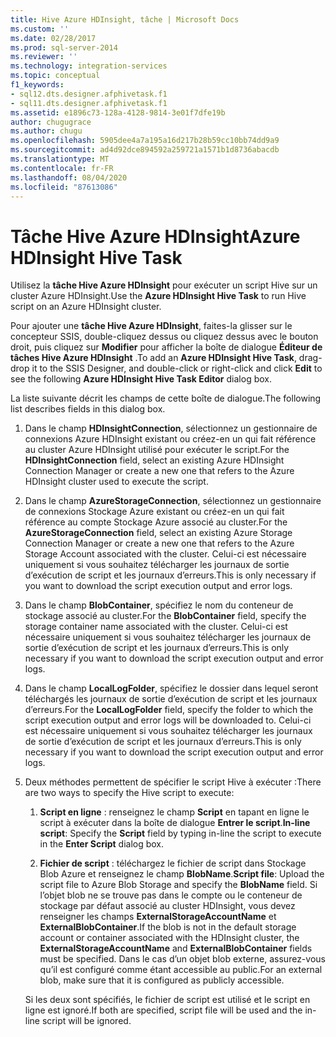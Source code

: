 ```yaml
---
title: Hive Azure HDInsight, tâche | Microsoft Docs
ms.custom: ''
ms.date: 02/28/2017
ms.prod: sql-server-2014
ms.reviewer: ''
ms.technology: integration-services
ms.topic: conceptual
f1_keywords:
- sql12.dts.designer.afphivetask.f1
- sql11.dts.designer.afphivetask.f1
ms.assetid: e1896c73-128a-4128-9814-3e01f7dfe19b
author: chugugrace
ms.author: chugu
ms.openlocfilehash: 5905dee4a7a195a16d217b28b59cc10bb74dd9a9
ms.sourcegitcommit: ad4d92dce894592a259721a1571b1d8736abacdb
ms.translationtype: MT
ms.contentlocale: fr-FR
ms.lasthandoff: 08/04/2020
ms.locfileid: "87613086"
---
```

# <a name="azure-hdinsight-hive-task"></a><span data-ttu-id="c730f-102">Tâche Hive Azure HDInsight</span><span class="sxs-lookup"><span data-stu-id="c730f-102">Azure HDInsight Hive Task</span></span>
<span data-ttu-id="c730f-103">Utilisez la **tâche Hive Azure HDInsight** pour exécuter un script Hive sur un cluster Azure HDInsight.</span><span class="sxs-lookup"><span data-stu-id="c730f-103">Use the **Azure HDInsight Hive Task** to run Hive script on an Azure HDInsight cluster.</span></span>
     
<span data-ttu-id="c730f-104">Pour ajouter une **tâche Hive Azure HDInsight**, faites-la glisser sur le concepteur SSIS, double-cliquez dessus ou cliquez dessus avec le bouton droit, puis cliquez sur **Modifier** pour afficher la boîte de dialogue **Éditeur de tâches Hive Azure HDInsight** .</span><span class="sxs-lookup"><span data-stu-id="c730f-104">To add an **Azure HDInsight Hive Task**, drag-drop it to the SSIS Designer, and double-click or right-click and click **Edit** to see the following **Azure HDInsight Hive Task Editor** dialog box.</span></span>  
  
 <span data-ttu-id="c730f-105">La liste suivante décrit les champs de cette boîte de dialogue.</span><span class="sxs-lookup"><span data-stu-id="c730f-105">The following list describes fields in this dialog box.</span></span>  
  
1.  <span data-ttu-id="c730f-106">Dans le champ **HDInsightConnection**, sélectionnez un gestionnaire de connexions Azure HDInsight existant ou créez-en un qui fait référence au cluster Azure HDInsight utilisé pour exécuter le script.</span><span class="sxs-lookup"><span data-stu-id="c730f-106">For the **HDInsightConnection** field, select an existing Azure HDInsight Connection Manager or create a new one that refers to the Azure HDInsight cluster used to execute the script.</span></span>
  
2.  <span data-ttu-id="c730f-107">Dans le champ **AzureStorageConnection**, sélectionnez un gestionnaire de connexions Stockage Azure existant ou créez-en un qui fait référence au compte Stockage Azure associé au cluster.</span><span class="sxs-lookup"><span data-stu-id="c730f-107">For the **AzureStorageConnection** field, select an existing Azure Storage Connection Manager or create a new one that refers to the Azure Storage Account associated with the cluster.</span></span> <span data-ttu-id="c730f-108">Celui-ci est nécessaire uniquement si vous souhaitez télécharger les journaux de sortie d’exécution de script et les journaux d’erreurs.</span><span class="sxs-lookup"><span data-stu-id="c730f-108">This is only necessary if you want to download the script execution output and error logs.</span></span>
 
3.  <span data-ttu-id="c730f-109">Dans le champ **BlobContainer**, spécifiez le nom du conteneur de stockage associé au cluster.</span><span class="sxs-lookup"><span data-stu-id="c730f-109">For the **BlobContainer** field, specify the storage container name associated with the cluster.</span></span> <span data-ttu-id="c730f-110">Celui-ci est nécessaire uniquement si vous souhaitez télécharger les journaux de sortie d’exécution de script et les journaux d’erreurs.</span><span class="sxs-lookup"><span data-stu-id="c730f-110">This is only necessary if you want to download the script execution output and error logs.</span></span>
  
4.  <span data-ttu-id="c730f-111">Dans le champ **LocalLogFolder**, spécifiez le dossier dans lequel seront téléchargés les journaux de sortie d’exécution de script et les journaux d’erreurs.</span><span class="sxs-lookup"><span data-stu-id="c730f-111">For the **LocalLogFolder** field, specify the folder to which the script execution output and error logs will be downloaded to.</span></span> <span data-ttu-id="c730f-112">Celui-ci est nécessaire uniquement si vous souhaitez télécharger les journaux de sortie d’exécution de script et les journaux d’erreurs.</span><span class="sxs-lookup"><span data-stu-id="c730f-112">This is only necessary if you want to download the script execution output and error logs.</span></span>   
  
5.  <span data-ttu-id="c730f-113">Deux méthodes permettent de spécifier le script Hive à exécuter :</span><span class="sxs-lookup"><span data-stu-id="c730f-113">There are two ways to specify the Hive script to execute:</span></span>
  
    1.  <span data-ttu-id="c730f-114">**Script en ligne** : renseignez le champ **Script** en tapant en ligne le script à exécuter dans la boîte de dialogue **Entrer le script**.</span><span class="sxs-lookup"><span data-stu-id="c730f-114">**In-line script**: Specify the **Script** field by typing in-line the script to execute in the **Enter Script** dialog box.</span></span>
  
    2.  <span data-ttu-id="c730f-115">**Fichier de script** : téléchargez le fichier de script dans Stockage Blob Azure et renseignez le champ **BlobName**.</span><span class="sxs-lookup"><span data-stu-id="c730f-115">**Script file**: Upload the script file to Azure Blob Storage and specify the **BlobName** field.</span></span> <span data-ttu-id="c730f-116">Si l’objet blob ne se trouve pas dans le compte ou le conteneur de stockage par défaut associé au cluster HDInsight, vous devez renseigner les champs **ExternalStorageAccountName** et **ExternalBlobContainer**.</span><span class="sxs-lookup"><span data-stu-id="c730f-116">If the blob is not in the default storage account or container associated with the HDInsight cluster, the **ExternalStorageAccountName** and **ExternalBlobContainer** fields must be specified.</span></span> <span data-ttu-id="c730f-117">Dans le cas d’un objet blob externe, assurez-vous qu’il est configuré comme étant accessible au public.</span><span class="sxs-lookup"><span data-stu-id="c730f-117">For an external blob, make sure that it is configured as publicly accessible.</span></span>  
  
     <span data-ttu-id="c730f-118">Si les deux sont spécifiés, le fichier de script est utilisé et le script en ligne est ignoré.</span><span class="sxs-lookup"><span data-stu-id="c730f-118">If both are specified, script file will be used and the in-line script will be ignored.</span></span>
